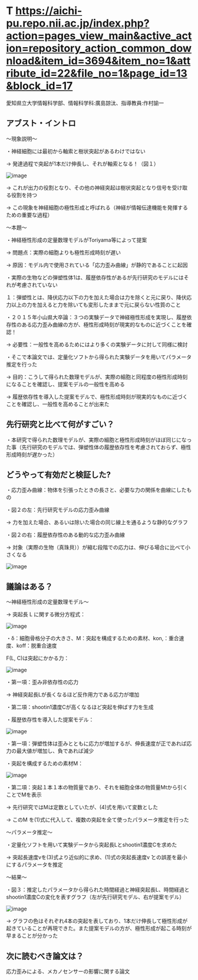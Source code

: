 # T https://aichi-pu.repo.nii.ac.jp/index.php?action=pages_view_main&active_action=repository_action_common_download&item_id=3694&item_no=1&attribute_id=22&file_no=1&page_id=13&block_id=17
愛知県立大学情報科学部、情報科学科:廣島諒汰、指導教員:作村諭一

## アブスト・イントロ
〜現象説明〜

・神経細胞には最初から軸索と樹状突起があるわけではない

→ 発達過程で突起が1本だけ伸長し、それが軸索となる！（図１）

![image](https://user-images.githubusercontent.com/44965692/50404538-8a91d480-07ec-11e9-99c3-dff570d9c967.png)


→ これが出力の役割となり、その他の神経突起は樹状突起となり信号を受け取る役割を持つ

→ この現象を神経細胞の極性形成と呼ばれる（神経が情報伝達機能を発揮するための重要な過程）


〜本題〜

・神経極性形成の定量数理モデルがToriyama等によって提案

→ 問題点：実際の細胞よりも極性形成時刻が遅い

→ 原因：モデル内で使用されている「応力歪み曲線」が静的であることに起因

・実際の生物などの弾塑性体1は、履歴依存性があるが先行研究のモデルにはそれが考慮されていない

１：弾塑性とは、降伏応力以下の力を加えた場合は力を除くと元に戻り、降伏応力以上の力を加えると力を除いても変形したままで元に戻らない性質のこと


・２０１５年小山県大卒論：３つの実験データで神経極性形成を実現し、履歴依存性のある応力歪み曲線の方が、極性形成時刻が現実的なものに近づくことを確認！

→ 必要性：一般性を高めるためにはより多くの実験データに対して同様に検討

・そこで本論文では、定量化ソフトから得られた実験データを用いてパラメータ推定を行った

→ 目的：こうして得られた数理モデルが、実際の細胞と同程度の極性形成時刻になることを確認し、提案モデルの一般性を高める

→ 履歴依存性を導入した提案モデルで、極性形成時刻が現実的なものに近づくことを確認し、一般性を高めることが出来た



## 先行研究と比べて何がすごい？ 
・本研究で得られた数理モデルが、実際の細胞と極性形成時刻がほぼ同じになった事（先行研究のモデルでは、弾塑性体の履歴依存性を考慮されておらず、極性形成時刻が遅かった）



## どうやって有効だと検証した? 
・応力歪み曲線：物体を引張ったときの長さと、必要な力の関係を曲線にしたもの

・図２の左：先行研究モデルの応力歪み曲線

→ 力を加えた場合、あるいは除いた場合の同じ線上を通るような静的なグラフ

・図２の右：履歴依存性のある動的な応力歪み曲線

→ 対象（実際の生物（真珠貝））が縮む段階での応力は、伸びる場合に比べて小さくなる

![image](https://user-images.githubusercontent.com/44965692/50404539-8e255b80-07ec-11e9-853a-ba6c59d4be81.png)



## 議論はある？ 
〜神経極性形成の定量数理モデル〜

→ 突起長 L に関する微分方程式： 

![image](https://user-images.githubusercontent.com/44965692/50404686-080a1480-07ee-11e9-9331-d76a27d7a2ed.png)


・δ：細胞骨格分子の大きさ、M：突起を構成するための素材、kon,：重合速度、koff：脱重合速度

F(L, C)は突起にかかる力：

![image](https://user-images.githubusercontent.com/44965692/50404688-0b9d9b80-07ee-11e9-8035-b7e8f0d889c6.png)


・第一項：歪み非依存性の応力

→ 神経突起長Lが長くなるほど反作用力である応力が増加

・第二項：shootin1濃度Cが高くなるほど突起を伸ばす力を生成


・履歴依存性を導入した提案モデル：

![image](https://user-images.githubusercontent.com/44965692/50404689-10fae600-07ee-11e9-9667-ac91bd8fa251.png)


・第一項：弾塑性体は歪みとともに応力が増加するが、伸長速度が正であれば応力の最大値が増加し、負であれば減少


・突起を構成するための素材M：

![image](https://user-images.githubusercontent.com/44965692/50404691-13f5d680-07ee-11e9-973f-37b0ba9ab6d3.png)


・第二項：突起１本１本の物質量であり、それを細胞全体の物質量Mtから引くことでMを表示

→ 先行研究ではMは定数としていたが、(4)式を用いて変数とした

→ このM を(1)式に代入して、複数の突起を全て使ったパラメータ推定を行った


〜パラメータ推定〜

・定量化ソフトを用いて実験データから突起長Lとshootin1濃度Cを求めた

→ 突起長速度vを(3)式より近似的に求め、(1)式の突起長速度v ̂との誤差を最小にするパラメータを推定


〜結果〜

・図３：推定したパラメータから得られた時間経過と神経突起長L、時間経過と shootin1濃度Cの変化を表すグラフ（左が先行研究モデル、右が提案モデル）

![image](https://user-images.githubusercontent.com/44965692/50404540-91204c00-07ec-11e9-9c6a-dad852ffbfa1.png)


→ グラフの色はそれぞれ4本の突起を表しており、1本だけ伸長して極性形成が起きていることが再現できた。また提案モデルの方が、極性形成が起こる時刻が早まることが分かった





## 次に読むべき論文は？ 
応力歪みによる、メカノセンサーの影響に関する論文





